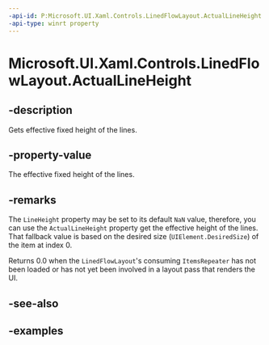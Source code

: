 ```yaml
---
-api-id: P:Microsoft.UI.Xaml.Controls.LinedFlowLayout.ActualLineHeight
-api-type: winrt property
---
```


# Microsoft.UI.Xaml.Controls.LinedFlowLayout.ActualLineHeight

<!--
public double ActualLineHeight { get; }
-->


## -description

Gets effective fixed height of the lines.

## -property-value

The effective fixed height of the lines.

## -remarks

The `LineHeight` property may be set to its default `NaN` value, therefore, you can use the `ActualLineHeight` property get the effective height of the lines. That fallback value is based on the desired size (`UIElement.DesiredSize`) of the item at index 0.

Returns 0.0 when the `LinedFlowLayout`'s consuming `ItemsRepeater` has not been loaded or has not yet been involved in a layout pass that renders the UI.

## -see-also

## -examples


